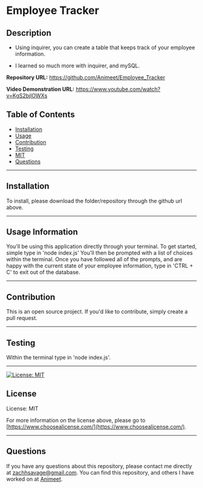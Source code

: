 # **Employee Tracker**

  ## **Description**
  - Using inquirer, you can create a table that keeps track of your employee information. 

  - I learned so much more with inquirer, and mySQL.

**Repository URL:** https://github.com/Animeet/Employee_Tracker

**Video Demonstration URL:** https://www.youtube.com/watch?v=KgS2bjlOWXs

  ## Table of Contents
  - [Installation](#installation)
  - [Usage](#usage)
  - [Contribution](#contribution)
  - [Testing](#testing)
  - [MIT](https://opensource.org/licenses/MIT)
  - [Questions](#questions)

  ---

  ## **Installation**
  To install, please download the folder/repository through the github url above.

  ---

  ## **Usage Information**
  You'll be using this application directly through your terminal. 
  To get started, simple type in 'node index.js'
  You'll then be prompted with a list of choices within the terminal.
  Once you have followed all of the prompts, and are happy with the current state of your employee information, type in 'CTRL + C' to exit out of the database.


  ---
  
  ## **Contribution**
  This is an open source project. If you'd like to contribute, simply create a pull request.


  ---

  ## **Testing**
  Within the terminal type in 'node index.js'.


  ---

  [![License: MIT](https://img.shields.io/badge/License-MIT-yellow.svg)](https://opensource.org/licenses/MIT)
   ## **License**
  License: MIT

  For more information on the license above, please go to [https://www.choosealicense.com/](https://www.choosealicense.com/).

  ---

  ## **Questions**
  If you have any questions about this repository, please contact me directly at [zachhsavage@gmail.com](mailto:zachhsavage@gmail.com).
  You can find this repository, and others I have worked on at [Animeet](https://www.github.com/Animeet).

